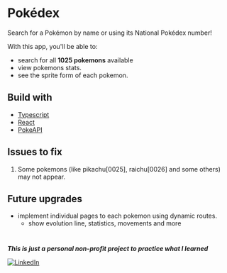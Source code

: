 # Pokédex

Search for a Pokémon by name or using its National Pokédex number!

With this app, you'll be able to:

-  search for all **1025 pokemons** available
-  view pokemons stats.
-  see the sprite form of each pokemon.

## Build with
- [Typescript ](https://www.typescriptlang.org)
- [React ](https://react.dev)
- [PokeAPI ](https://pokeapi.co)

## Issues to fix
1. Some pokemons (like pikachu[0025], raichu[0026] and some others) may not appear.
   
## Future upgrades
- implement individual pages to each pokemon using dynamic routes.
    - show evolution line, statistics, movements and more

#


***This is just a personal non-profit project to practice what I learned***

[![LinkedIn](https://img.shields.io/badge/linkedin-%230077B5.svg?style=for-the-badge&logo=linkedin&logoColor=white)](https://www.linkedin.com/in/kaiomendesbr/?locale=en_US)
